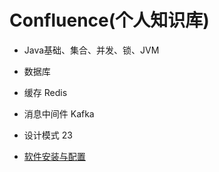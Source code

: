 # Confluence(个人知识库)

- Java基础、集合、并发、锁、JVM

  


- 数据库

  


- 缓存 Redis

  


- 消息中间件 Kafka

  


- 设计模式 23

  


- [软件安装与配置](./doc/Config.md)
